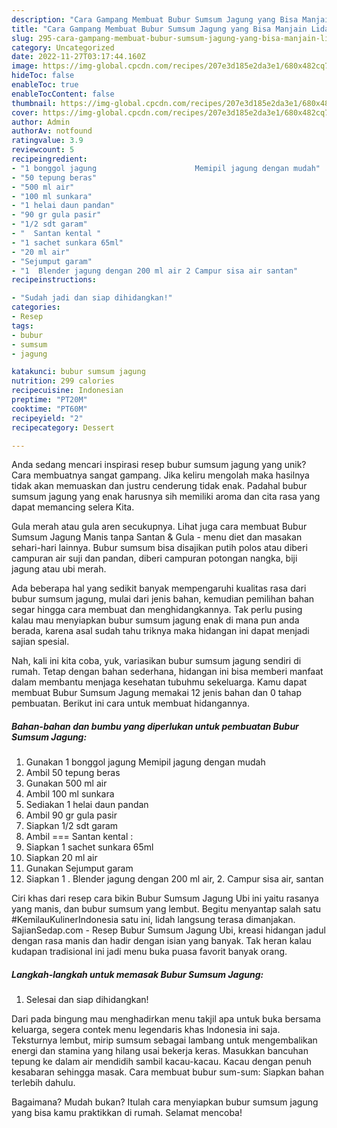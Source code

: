 ```yaml
---
description: "Cara Gampang Membuat Bubur Sumsum Jagung yang Bisa Manjain Lidah"
title: "Cara Gampang Membuat Bubur Sumsum Jagung yang Bisa Manjain Lidah"
slug: 295-cara-gampang-membuat-bubur-sumsum-jagung-yang-bisa-manjain-lidah
category: Uncategorized
date: 2022-11-27T03:17:44.160Z
image: https://img-global.cpcdn.com/recipes/207e3d185e2da3e1/680x482cq70/bubur-sumsum-jagung-foto-resep-utama.jpg
hideToc: false
enableToc: true
enableTocContent: false
thumbnail: https://img-global.cpcdn.com/recipes/207e3d185e2da3e1/680x482cq70/bubur-sumsum-jagung-foto-resep-utama.jpg
cover: https://img-global.cpcdn.com/recipes/207e3d185e2da3e1/680x482cq70/bubur-sumsum-jagung-foto-resep-utama.jpg
author: Admin
authorAv: notfound
ratingvalue: 3.9
reviewcount: 5
recipeingredient:
- "1 bonggol jagung                      Memipil jagung dengan mudah"
- "50 tepung beras"
- "500 ml air"
- "100 ml sunkara"
- "1 helai daun pandan"
- "90 gr gula pasir"
- "1/2 sdt garam"
- "  Santan kental "
- "1 sachet sunkara 65ml"
- "20 ml air"
- "Sejumput garam"
- "1  Blender jagung dengan 200 ml air 2 Campur sisa air santan"
recipeinstructions:

- "Sudah jadi dan siap dihidangkan!"
categories:
- Resep
tags:
- bubur
- sumsum
- jagung

katakunci: bubur sumsum jagung 
nutrition: 299 calories
recipecuisine: Indonesian
preptime: "PT20M"
cooktime: "PT60M"
recipeyield: "2"
recipecategory: Dessert

---
```





Anda sedang mencari inspirasi resep bubur sumsum jagung yang unik? Cara membuatnya sangat gampang. Jika keliru mengolah maka hasilnya tidak akan memuaskan dan justru cenderung tidak enak. Padahal bubur sumsum jagung yang enak harusnya sih memiliki aroma dan cita rasa yang dapat memancing selera Kita.





Gula merah atau gula aren secukupnya. Lihat juga cara membuat Bubur Sumsum Jagung Manis tanpa Santan &amp; Gula - menu diet dan masakan sehari-hari lainnya. Bubur sumsum bisa disajikan putih polos atau diberi campuran air suji dan pandan, diberi campuran potongan nangka, biji jagung atau ubi merah.

Ada beberapa hal yang sedikit banyak mempengaruhi kualitas rasa dari bubur sumsum jagung, mulai dari jenis bahan, kemudian pemilihan bahan segar hingga cara membuat dan menghidangkannya. Tak perlu pusing kalau mau menyiapkan bubur sumsum jagung enak di mana pun anda berada, karena asal sudah tahu triknya maka hidangan ini dapat menjadi sajian spesial.






Nah, kali ini kita coba, yuk, variasikan bubur sumsum jagung sendiri di rumah. Tetap dengan bahan sederhana, hidangan ini bisa memberi manfaat dalam membantu menjaga kesehatan tubuhmu sekeluarga. Kamu dapat membuat Bubur Sumsum Jagung memakai 12 jenis bahan dan 0 tahap pembuatan. Berikut ini cara untuk membuat hidangannya.

<!--inarticleads1-->

##### Bahan-bahan dan bumbu yang diperlukan untuk pembuatan Bubur Sumsum Jagung:

1. Gunakan 1 bonggol jagung                      Memipil jagung dengan mudah
1. Ambil 50 tepung beras
1. Gunakan 500 ml air
1. Ambil 100 ml sunkara
1. Sediakan 1 helai daun pandan
1. Ambil 90 gr gula pasir
1. Siapkan 1/2 sdt garam
1. Ambil  === Santan kental :
1. Siapkan 1 sachet sunkara 65ml
1. Siapkan 20 ml air
1. Gunakan Sejumput garam
1. Siapkan 1 . Blender jagung dengan 200 ml air, 2. Campur sisa air, santan


Ciri khas dari resep cara bikin Bubur Sumsum Jagung Ubi ini yaitu rasanya yang manis, dan bubur sumsum yang lembut. Begitu menyantap salah satu #KemilauKulinerIndonesia satu ini, lidah langsung terasa dimanjakan. SajianSedap.com - Resep Bubur Sumsum Jagung Ubi, kreasi hidangan jadul dengan rasa manis dan hadir dengan isian yang banyak. Tak heran kalau kudapan tradisional ini jadi menu buka puasa favorit banyak orang. 

<!--inarticleads2-->

##### Langkah-langkah untuk memasak Bubur Sumsum Jagung:


1. Selesai dan siap dihidangkan!

Dari pada bingung mau menghadirkan menu takjil apa untuk buka bersama keluarga, segera contek menu legendaris khas Indonesia ini saja. Teksturnya lembut, mirip sumsum sebagai lambang untuk mengembalikan energi dan stamina yang hilang usai bekerja keras. Masukkan bancuhan tepung ke dalam air mendidih sambil kacau-kacau. Kacau dengan penuh kesabaran sehingga masak. Cara membuat bubur sum-sum: Siapkan bahan terlebih dahulu. 

Bagaimana? Mudah bukan? Itulah cara menyiapkan bubur sumsum jagung yang bisa kamu praktikkan di rumah. Selamat mencoba!
